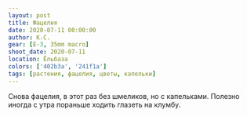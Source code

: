 ```yaml
---
layout: post
title: Фацелия
date: 2020-07-11 00:00:00
author: К.С.
gear: [E-3, 35mm macro]
shoot_date: 2020-07-11
location: Ёльбаза
colors: ['402b3a', '241f1a']
tags: [растения, фацелия, цветы, капельки]
---
```

Снова фацелия, в этот раз без шмеликов, но с капельками. Полезно иногда с утра пораньше ходить глазеть на клумбу.
